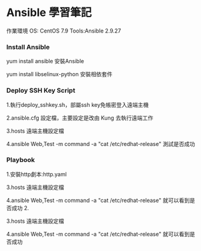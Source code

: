 # Ansible 學習筆記  

作業環境  OS: CentOS 7.9 Tools:Ansible 2.9.27 

### Install Ansible 

yum install ansible 安裝Ansible

yum install libselinux-python 安裝相依套件   

### Deploy SSH Key  Script

1.執行deploy_sshkey.sh，部屬ssh key免帳密登入遠端主機
 
2.ansible.cfg 設定檔，主要設定是改由 Kung 去執行遠端工作

3.hosts 遠端主機設定檔

4.ansible Web,Test -m command -a "cat /etc/redhat-release"  測試是否成功 

### Playbook

1.安裝http劇本:http.yaml
 
3.hosts 遠端主機設定檔

4.ansible Web,Test -m command -a "cat /etc/redhat-release"  就可以看到是否成功 2.

3.hosts 遠端主機設定檔

4.ansible Web,Test -m command -a "cat /etc/redhat-release"  就可以看到是否成功 
